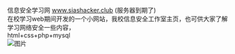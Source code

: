 信息安全学习网 
www.siashacker.club (服务器到期了)  
在校学习web期间开发的一个小网站，我校信息安全工作室主页，也可供大家了解学习网络安全一些内容，  
html+css+php+mysql  
![图片](https://user-images.githubusercontent.com/57027996/138595675-db1c269f-9c7f-4f25-982d-284051f5577a.png)
